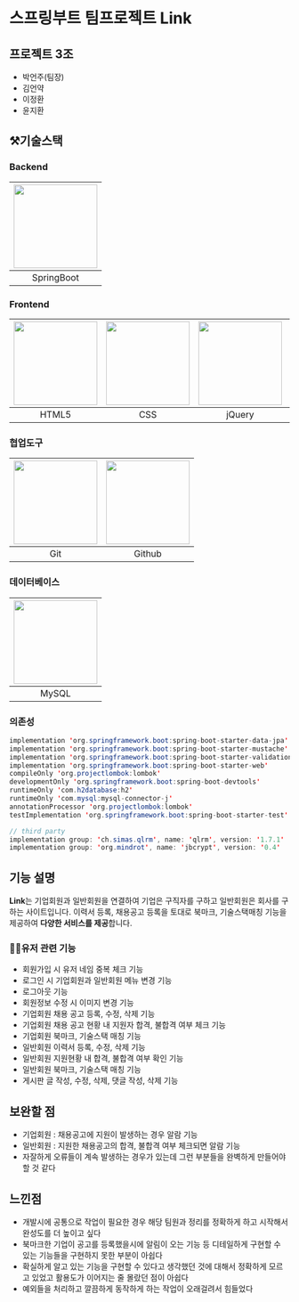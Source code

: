 # 스프링부트 팀프로젝트 Link

## 프로젝트 3조
- 박언주(팀장)
- 김언약
- 이정환
- 윤지환

## ⚒️기술스택

### Backend
|<img src = "https://blog.kakaocdn.net/dn/cKtAuQ/btrAIO5fzCU/NVWnU8UlhL93kq81Ve87uK/img.png" width="150" height="150" />|
|:--:|
|SpringBoot|

### Frontend
|<img src = "https://blog.kakaocdn.net/dn/cj5mLL/btrAJSMQt43/yfpTni01hZgrvKHmUdVjk1/img.png" width="150" height="150" />|<img src = "https://blog.kakaocdn.net/dn/eG2w1k/btrAD5NJ1dy/YwmkEkygLgmKevkYNgWiPk/img.png" width="150" height="150" />|<img src = "https://blog.kakaocdn.net/dn/dJtW2R/btrAIfhLlRL/cTJDpEZlRWh9m9QczAkGqK/img.png" width="150" height="150" />|<img src = "https://blog.kakaocdn.net/dn/biJtm8/btrAGfWUCEm/wLv8P9GuJP55PI0AWxOyS1/img.png" width="150" height="150" />|<img src = "https://blog.kakaocdn.net/dn/m3Phc/btrAGgBsKbm/FNYpkhIrVweUUEH4h5tsWK/img.png" width="150" height="150" />|
|:--:|:--:|:--:|:--:|:--:|
|HTML5|CSS|jQuery|Bootstrap|JavaScript|

### 협업도구
|<img src = "https://blog.kakaocdn.net/dn/eyjfrN/btrAKvXV0RA/zkyytdkZy7ESd85knYRDq1/img.png" width="150" height="150" />|<img src = "https://blog.kakaocdn.net/dn/mEK9t/btrAHjxWZX3/iEGILm2rWSrOKsfilmPUA1/img.png" width="150" height="150" />|
|:--:|:--:|
|Git|Github|

### 데이터베이스
|<img src = "https://blog.kakaocdn.net/dn/ccYmmf/btrAGfJoswn/gVqLJkEUq6WgY1MwOEopD1/img.png" width="150" height="150" />|
|:--:|
|MySQL|

### 의존성
```java
implementation 'org.springframework.boot:spring-boot-starter-data-jpa'
implementation 'org.springframework.boot:spring-boot-starter-mustache'
implementation 'org.springframework.boot:spring-boot-starter-validation'
implementation 'org.springframework.boot:spring-boot-starter-web'
compileOnly 'org.projectlombok:lombok'
developmentOnly 'org.springframework.boot:spring-boot-devtools'
runtimeOnly 'com.h2database:h2'
runtimeOnly 'com.mysql:mysql-connector-j'
annotationProcessor 'org.projectlombok:lombok'
testImplementation 'org.springframework.boot:spring-boot-starter-test'

// third party
implementation group: 'ch.simas.qlrm', name: 'qlrm', version: '1.7.1'
implementation group: 'org.mindrot', name: 'jbcrypt', version: '0.4'
```

## 기능 설명
**Link**는 기업회원과 일반회원을 연결하여 기업은 구직자를 구하고 일반회원은 회사를 구하는 사이트입니다. 이력서 등록, 채용공고 등록을 토대로 북마크, 기술스택매칭 기능을 제공하여 **다양한 서비스를 제공**합니다.

### 🙋‍♀️유저 관련 기능
- 회원가입 시 유저 네임 중복 체크 기능
- 로그인 시 기업회원과 일반회원 메뉴 변경 기능
- 로그아웃 기능
- 회원정보 수정 시 이미지 변경 기능
- 기업회원 채용 공고 등록, 수정, 삭제 기능
- 기업회원 채용 공고 현황 내 지원자 합격, 불합격 여부 체크 기능
- 기업회원 북마크, 기술스택 매칭 기능
- 일반회원 이력서 등록, 수정, 삭제 기능
- 일반회원 지원현황 내 합격, 불합격 여부 확인 기능
- 일반회원 북마크, 기술스택 매칭 기능
- 게시판 글 작성, 수정, 삭제, 댓글 작성, 삭제 기능

## 보완할 점
- 기업회원 : 채용공고에 지원이 발생하는 경우 알람 기능
- 일반회원 : 지원한 채용공고의 합격, 불합격 여부 체크되면 알람 기능
- 자잘하게 오류들이 계속 발생하는 경우가 있는데 그런 부분들을 완벽하게 만들어야 할 것 같다

## 느낀점
- 개발시에 공통으로 작업이 필요한 경우 해당 팀원과 정리를 정확하게 하고 시작해서 완성도를 더 높이고 싶다
- 북마크한 기업이 공고를 등록했을시에 알림이 오는 기능 등 디테일하게 구현할 수 있는 기능들을 구현하지 못한 부분이 아쉽다
- 확실하게 알고 있는 기능을 구현할 수 있다고 생각했던 것에 대해서 정확하게 모르고 있었고 활용도가 이어지는 줄 몰랐던 점이 아쉽다
- 예외들을 처리하고 깔끔하게 동작하게 하는 작업이 오래걸려서 힘들었다
